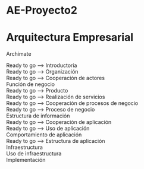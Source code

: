 ﻿# AE-Proyecto2
# Arquitectura Empresarial

Archimate

Ready to go --> Introductoria<br />
Ready to go --> Organización<br />
Ready to go --> Cooperación de actores<br />
Función de negocio<br />
Ready to go --> Producto<br />
Ready to go --> Realización de servicios<br />
Ready to go --> Cooperación de procesos de negocio<br />
Ready to go --> Proceso de negocio<br />
Estructura de información<br />
Ready to go --> Cooperación de aplicación<br />
Ready to go --> Uso de aplicación<br />
Comportamiento de aplicación<br />
Ready to go --> Estructura de aplicación<br />
Infraestructura<br />
Uso de infraestructura<br />
Implementación<br />
